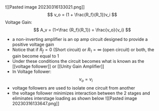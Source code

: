 ![[Pasted image 20230316133021.png]]
$$ v_o = (1 + \frac{R_f}{R_1})v_i $$
Voltage Gain:
$$ A_v = (1+\frac {R_f}{R_1}) = \frac{v_o}{v_i} $$
- a non-inverting amplifier is an op amp circuit designed to provide a positive voltage gain
- Notice that if $R_f = 0$ (Short circuit) or $R_1 = \infty$ (open circuit) or both, the gain become equal to 1
- Under these conditions the circuit becomes what is known as the [[voltage follower]] or [[Unity Gain Amplifier]]
- In Voltage follower:
$$ v_o = v_i $$
- voltage followers are used to isolate one circuit from another
- the voltage follower minimizes interaction between the 2 stages and eliminates interstage loading as shown below
![[Pasted image 20230316133647.png]]
